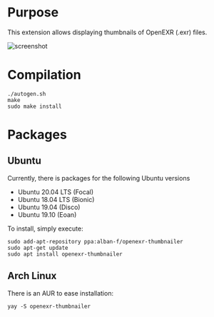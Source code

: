 # Purpose
This extension allows displaying thumbnails of OpenEXR (.exr) files.

![screenshot](https://user-images.githubusercontent.com/7930348/69484044-def36900-0e2e-11ea-8a54-206839ba789d.png)

# Compilation
```
./autogen.sh
make
sudo make install
```
# Packages

## Ubuntu
Currently, there is packages for the following Ubuntu versions
- Ubuntu 20.04 LTS (Focal)
- Ubuntu 18.04 LTS (Bionic)
- Ubuntu 19.04 (Disco)
- Ubuntu 19.10 (Eoan)

To install, simply execute:
```
sudo add-apt-repository ppa:alban-f/openexr-thumbnailer
sudo apt-get update
sudo apt install openexr-thumbnailer
```

## Arch Linux
There is an AUR to ease installation:
```
yay -S openexr-thumbnailer
```
